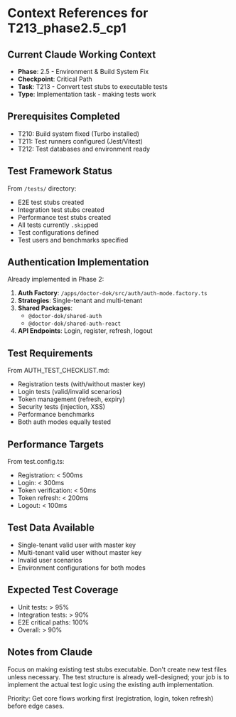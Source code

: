 # Context References for T213_phase2.5_cp1

## Current Claude Working Context
- **Phase**: 2.5 - Environment & Build System Fix
- **Checkpoint**: Critical Path
- **Task**: T213 - Convert test stubs to executable tests
- **Type**: Implementation task - making tests work

## Prerequisites Completed
- T210: Build system fixed (Turbo installed)
- T211: Test runners configured (Jest/Vitest)
- T212: Test databases and environment ready

## Test Framework Status
From `/tests/` directory:
- E2E test stubs created
- Integration test stubs created
- Performance test stubs created
- All tests currently `.skip`ped
- Test configurations defined
- Test users and benchmarks specified

## Authentication Implementation
Already implemented in Phase 2:
1. **Auth Factory**: `/apps/doctor-dok/src/auth/auth-mode.factory.ts`
2. **Strategies**: Single-tenant and multi-tenant
3. **Shared Packages**: 
   - `@doctor-dok/shared-auth`
   - `@doctor-dok/shared-auth-react`
4. **API Endpoints**: Login, register, refresh, logout

## Test Requirements
From AUTH_TEST_CHECKLIST.md:
- Registration tests (with/without master key)
- Login tests (valid/invalid scenarios)
- Token management (refresh, expiry)
- Security tests (injection, XSS)
- Performance benchmarks
- Both auth modes equally tested

## Performance Targets
From test.config.ts:
- Registration: < 500ms
- Login: < 300ms
- Token verification: < 50ms
- Token refresh: < 200ms
- Logout: < 100ms

## Test Data Available
- Single-tenant valid user with master key
- Multi-tenant valid user without master key
- Invalid user scenarios
- Environment configurations for both modes

## Expected Test Coverage
- Unit tests: > 95%
- Integration tests: > 90%
- E2E critical paths: 100%
- Overall: > 90%

## Notes from Claude
Focus on making existing test stubs executable. Don't create new test files unless necessary. The test structure is already well-designed; your job is to implement the actual test logic using the existing auth implementation.

Priority: Get core flows working first (registration, login, token refresh) before edge cases.